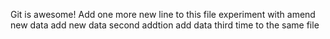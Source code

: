 Git is awesome!
Add one more new line to this file
experiment with amend
new data
add new data
second addtion
add data third time to the same file
